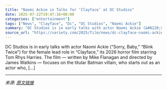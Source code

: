 ```yaml
---
title: "Naomi Ackie in Talks for ‘Clayface’ at DC Studios"
date: 2025-07-22T19:47:16+08:00
categories: ["entertainment"]
tags: ["News", "Clayface", "Dc", "DC Studios", "Naomi Ackie"]
summary: "DC Studios is in early talks with actor Naomi Ackie (&#8220;Sorry, Baby,&#8221; &#8220;Blink Twice&#8221;) for the female lead role in &#8220;Clayface,&#8221; its 2026 horror film starring Tom Rhys Ha"
source_url: "https://variety.com/2025/film/news/dc-clayface-naomi-ackie-early-talks-1236467249/"
---
```


DC Studios is in early talks with actor Naomi Ackie (&#8220;Sorry, Baby,&#8221; &#8220;Blink Twice&#8221;) for the female lead role in &#8220;Clayface,&#8221; its 2026 horror film starring Tom Rhys Harries. The film — written by Mike Flanagan and directed by James Watkins — focuses on the titular Batman villain, who starts out as an actor who, [&#8230;]

---

*来源: [原文链接](https://variety.com/2025/film/news/dc-clayface-naomi-ackie-early-talks-1236467249/)*
